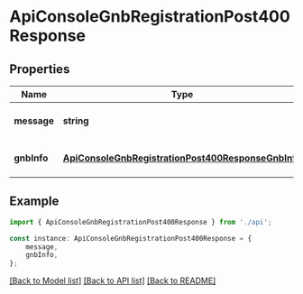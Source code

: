 # ApiConsoleGnbRegistrationPost400Response


## Properties

Name | Type | Description | Notes
------------ | ------------- | ------------- | -------------
**message** | **string** |  | [optional] [default to undefined]
**gnbInfo** | [**ApiConsoleGnbRegistrationPost400ResponseGnbInfo**](ApiConsoleGnbRegistrationPost400ResponseGnbInfo.md) |  | [optional] [default to undefined]

## Example

```typescript
import { ApiConsoleGnbRegistrationPost400Response } from './api';

const instance: ApiConsoleGnbRegistrationPost400Response = {
    message,
    gnbInfo,
};
```

[[Back to Model list]](../README.md#documentation-for-models) [[Back to API list]](../README.md#documentation-for-api-endpoints) [[Back to README]](../README.md)
